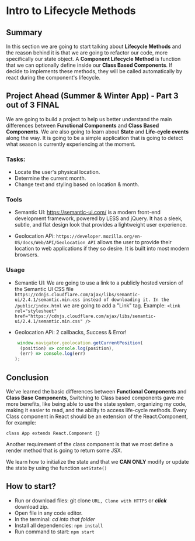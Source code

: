 # Intro to Lifecycle Methods

## Summary
In this section we are going to start talking about **Lifecycle Methods** and the reason behind it is that we are going to refactor our code, more specifically our state object. A **Component Lifecycle Method** is function that we can optionally define inside our **Class Based Components**. If decide to implements these methods, they will be called automatically by react during the component's lifecycle.

## Project Ahead (Summer & Winter App) - Part 3 out of 3 FINAL
We are going to build a project to help us better understand the main differences between **Functional Components** and **Class Based Components**. We are also going to learn about **State** and **Life-cycle events** along the way. It is going to be a simple application that is going to detect what season is currently experiencing at the moment.

### Tasks:
- Locate the user's physical location.
- Determine the current month.
- Change text and styling based on location & month.

### Tools
- Semantic UI: https://semantic-ui.com/ is a modern front-end development framework, powered by LESS and jQuery. It has a sleek, subtle, and flat design look that provides a lightweight user experience.

- Geolocation APi: `https://developer.mozilla.org/en-US/docs/Web/API/Geolocation_API` allows the user to provide their location to web applications if they so desire. It is built into most modern browsers.


### Usage
- Semantic UI: We are going to use a link to a publicly hosted version of the Semantic UI CSS file `https://cdnjs.cloudflare.com/ajax/libs/semantic-ui/2.4.1/semantic.min.css instead of downloading it. In the /public/index.html` we are going to add a "Link" tag. Example: `<link rel="stylesheet" href="https://cdnjs.cloudflare.com/ajax/libs/semantic-ui/2.4.1/semantic.min.css" />`

- Geolocation APi: 2 callbacks, Success & Error!
  ```javascript
   window.navigator.geolocation.getCurrentPosition(
    (position) => console.log(position), 
    (err) => console.log(err) 
  );
  ```
## Conclusion
We've learned the basic differences between **Functional Components** and **Class Base Components**, Switching to Class based components gave me more benefits, like being able to use the state system, organizing my code, making it easier to read, and the ability to access life-cycle methods. Every Class component in React should be an extension of the React.Component, for example: 
```
class App extends React.Component {}
```
Another requirement of the class component is that we most define a render method that is going to return some JSX. 

We learn how to initialize the state and that we **CAN ONLY** modify or update the state by using the function `setState()`

## How to start?
  - Run or download files: git clone `URL, Clone with HTTPS` or ***click*** download zip.
  - Open file in any code editor.
  - In the terminal: *cd into that folder*
  - Install all dependencies: `npm install`
  - Run command to start: `npm start`
